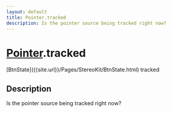 ```yaml
---
layout: default
title: Pointer.tracked
description: Is the pointer source being tracked right now?
---
```

# [Pointer]({{site.url}}/Pages/StereoKit/Pointer.html).tracked

<div class='signature' markdown='1'>
[BtnState]({{site.url}}/Pages/StereoKit/BtnState.html) tracked
</div>

## Description
Is the pointer source being tracked right now?

